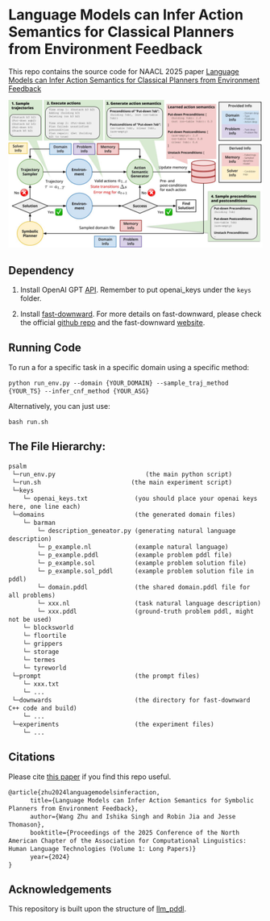 # Language Models can Infer Action Semantics for Classical Planners from Environment Feedback
This repo contains the source code for NAACL 2025 paper [Language Models can Infer Action Semantics for Classical Planners from Environment Feedback](https://arxiv.org/abs/2406.02791)

<p align="center">
  <img src="figs/psalm_method.jpg" alt="overview"/>
</p>

## Dependency
1. Install OpenAI GPT [API](https://platform.openai.com/docs/quickstart/build-your-application). Remember to put openai_keys under the ```keys``` folder.

2. Install [fast-downward](https://drive.google.com/file/d/16HlP14IN06asIXYAZ8RHR1P7-cEYwhA6/view). For more details on fast-downward, please check the official [github repo](https://github.com/aibasel/downward) and the fast-downward [website](https://www.fast-downward.org/).

## Running Code
To run a for a specific task in a specific domain using a specific method:
```
python run_env.py --domain {YOUR_DOMAIN} --sample_traj_method {YOUR_TS} --infer_cnf_method {YOUR_ASG}
```
Alternatively, you can just use:
```
bash run.sh
```

## The File Hierarchy:
```
psalm
 └─run_env.py                         (the main python script)
 └─run.sh                         (the main experiment script)
 └─keys
    └─ openai_keys.txt             (you should place your openai keys here, one line each)
 └─domains                         (the generated domain files)
    └─ barman
        └─ description_geneator.py (generating natural language description)
        └─ p_example.nl            (example natural language)
        └─ p_example.pddl          (example problem pddl file)
        └─ p_example.sol           (example problem solution file)
        └─ p_example.sol_pddl      (example problem solution file in pddl)
        └─ domain.pddl             (the shared domain.pddl file for all problems)
        └─ xxx.nl                  (task natural language description)
        └─ xxx.pddl                (ground-truth problem pddl, might not be used)
    └─ blocksworld
    └─ floortile
    └─ grippers
    └─ storage
    └─ termes
    └─ tyreworld
 └─prompt                          (the prompt files)
    └─ xxx.txt
    └─ ...
 └─downwards                       (the directory for fast-downward C++ code and build)
    └─ ...
 └─experiments                     (the experiment files)
    └─ ...
 ```

## Citations
Please cite [this paper](https://arxiv.org/abs/2304.11477) if you find this repo useful.
```
@article{zhu2024languagemodelsinferaction,
      title={Language Models can Infer Action Semantics for Symbolic Planners from Environment Feedback}, 
      author={Wang Zhu and Ishika Singh and Robin Jia and Jesse Thomason},
      booktitle={Proceedings of the 2025 Conference of the North American Chapter of the Association for Computational Linguistics: Human Language Technologies (Volume 1: Long Papers)}
      year={2024}
}
```

## Acknowledgements
This repository is built upon the structure of [llm_pddl](https://github.com/Cranial-XIX/llm-pddl).